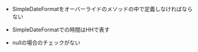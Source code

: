 * SimpleDateFormatをオーバーライドのメソッドの中で定義しなければならない  

* SimpleDateFormatでの時間はHHで表す  

* nullの場合のチェックがない  
